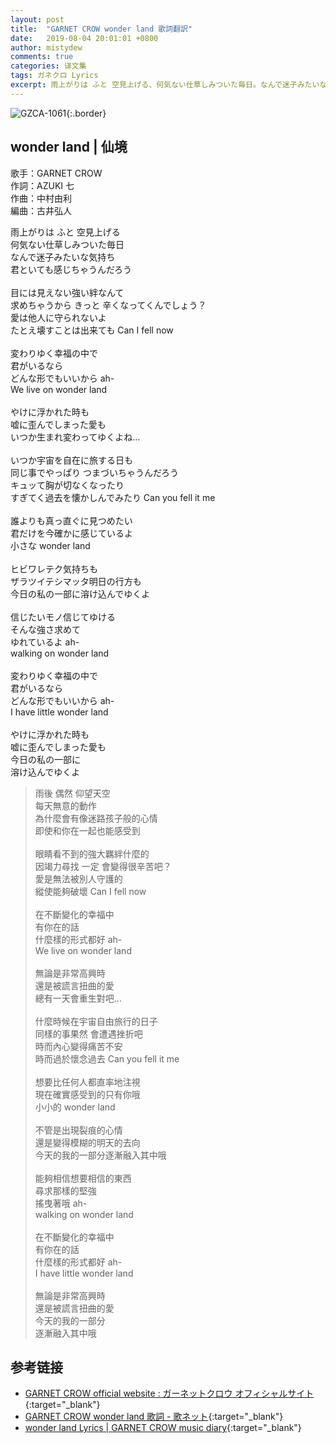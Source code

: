 ```yaml
---
layout: post
title:  "GARNET CROW wonder land 歌詞翻訳"
date:   2019-08-04 20:01:01 +0800
author: mistydew
comments: true
categories: 译文集
tags: ガネクロ Lyrics
excerpt: 雨上がりは ふと 空見上げる、何気ない仕草しみついた毎日。なんで迷子みたいな気持ち、君といても感じちゃうんだろう。
---
```

![GZCA-1061](/gc/assets/images/discography/album/GZCA-1061.jpg){:.border}

## wonder land | 仙境

歌手：GARNET CROW<br>
作詞：AZUKI 七<br>
作曲：中村由利<br>
編曲：古井弘人

<div class="lyric-original">
<p>
雨上がりは ふと 空見上げる<br>
何気ない仕草しみついた毎日<br>
なんで迷子みたいな気持ち<br>
君といても感じちゃうんだろう<br>
<br>
目には見えない強い絆なんて<br>
求めちゃうから きっと 辛くなってくんでしょう？<br>
愛は他人に守られないよ<br>
たとえ壊すことは出来ても Can I fell now<br>
<br>
変わりゆく幸福の中で<br>
君がいるなら<br>
どんな形でもいいから ah-<br>
We live on wonder land<br>
<br>
やけに浮かれた時も<br>
嘘に歪んでしまった愛も<br>
いつか生まれ変わってゆくよね…<br>
<br>
いつか宇宙を自在に旅する日も<br>
同じ事でやっぱり つまづいちゃうんだろう<br>
キュッて胸が切なくなったり<br>
すぎてく過去を懐かしんでみたり Can you fell it me<br>
<br>
誰よりも真っ直ぐに見つめたい<br>
君だけを今確かに感じているよ<br>
小さな wonder land<br>
<br>
ヒビワレテク気持ちも<br>
ザラツイテシマッタ明日の行方も<br>
今日の私の一部に溶け込んでゆくよ<br>
<br>
信じたいモノ信じてゆける<br>
そんな強さ求めて<br>
ゆれているよ ah-<br>
walking on wonder land<br>
<br>
変わりゆく幸福の中で<br>
君がいるなら<br>
どんな形でもいいから ah-<br>
I have little wonder land<br>
<br>
やけに浮かれた時も<br>
嘘に歪んでしまった愛も<br>
今日の私の一部に<br>
溶け込んでゆくよ
</p>
</div>

<div class="lyric-translation">
<blockquote>
雨後 偶然 仰望天空<br>
每天無意的動作<br>
為什麼會有像迷路孩子般的心情<br>
即使和你在一起也能感受到<br>
<br>
眼睛看不到的強大羈絆什麼的<br>
因竭力尋找 一定 會變得很辛苦吧？<br>
愛是無法被別人守護的<br>
縱使能夠破壞 Can I fell now<br>
<br>
在不斷變化的幸福中<br>
有你在的話<br>
什麼樣的形式都好 ah-<br>
We live on wonder land<br>
<br>
無論是非常高興時<br>
還是被謊言扭曲的愛<br>
總有一天會重生對吧...<br>
<br>
什麼時候在宇宙自由旅行的日子<br>
同樣的事果然 會遭遇挫折吧<br>
時而內心變得痛苦不安<br>
時而過於懷念過去 Can you fell it me<br>
<br>
想要比任何人都直率地注視<br>
現在確實感受到的只有你哦<br>
小小的 wonder land<br>
<br>
不管是出現裂痕的心情<br>
還是變得模糊的明天的去向<br>
今天的我的一部分逐漸融入其中哦<br>
<br>
能夠相信想要相信的東西<br>
尋求那樣的堅強<br>
搖曳著哦 ah-<br>
walking on wonder land<br>
<br>
在不斷變化的幸福中<br>
有你在的話<br>
什麼樣的形式都好 ah-<br>
I have little wonder land<br>
<br>
無論是非常高興時<br>
還是被謊言扭曲的愛<br>
今天的我的一部分<br>
逐漸融入其中哦
</blockquote>
</div>

## 参考链接

* [GARNET CROW official website : ガーネットクロウ オフィシャルサイト](http://www.garnetcrow.com){:target="_blank"}
* [GARNET CROW wonder land 歌詞 - 歌ネット](https://www.uta-net.com/song/20126){:target="_blank"}
* [wonder land Lyrics \| GARNET CROW music diary](https://mistydew.github.io/gc/lyrics/original/wonder%20land.html){:target="_blank"}
